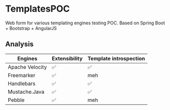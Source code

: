 # TemplatesPOC
Web form for various templating engines testing POC. Based on Spring Boot + Bootstrap + AngularJS

## Analysis

| Engines         | Extensibility | Template introspection |
|-----------------|---------------|------------------------|
| Apache Velocity | ✅             | ✅                      |
| Freemarker      | ✅             | meh                    |
| Handlebars      | ✅             | ✅                      |
| Mustache.Java   | ✅             | ✅                      |
| Pebble          | ✅             | meh                    |

